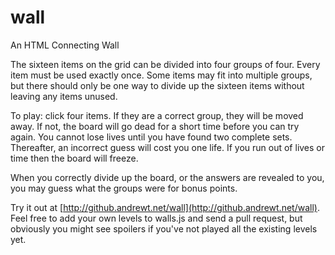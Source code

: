 wall
====

An HTML Connecting Wall

The sixteen items on the grid can be divided into four groups of four. Every item must be used exactly once. Some items may fit into multiple groups, but there should only be one way to divide up the sixteen items without leaving any items unused.
				
To play: click four items. If they are a correct group, they will be moved away. If not, the board will go dead for a short time before you can try again. You cannot lose lives until you have found two complete sets. Thereafter, an incorrect guess will cost you one life. If you run out of lives or time then the board will freeze.
				
When you correctly divide up the board, or the answers are revealed to you, you may guess what the groups were for bonus points.

Try it out at [http://github.andrewt.net/wall](http://github.andrewt.net/wall). Feel free to add your own levels to walls.js and send a pull request, but obviously you might see spoilers if you've not played all the existing levels yet.

